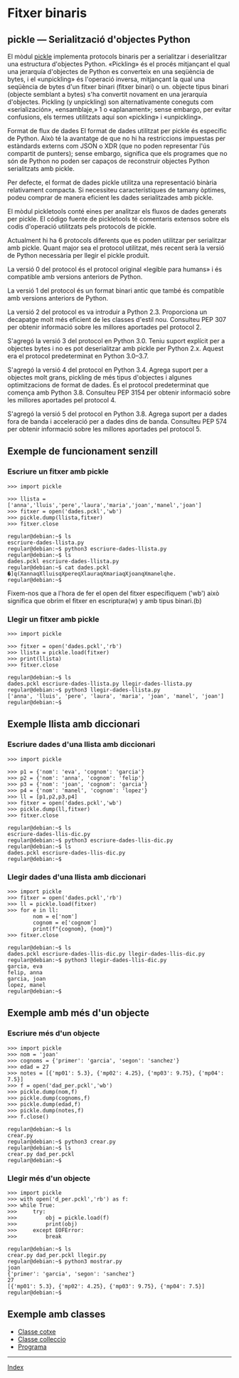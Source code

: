 # Fitxer binaris

## pickle — Serialització d'objectes Python

El mòdul [pickle](https://docs.python.org/es/3/library/pickle.html) implementa protocols binaris per a serialitzar i deserialitzar una estructura d'objectes Python. «Pickling» és el procés mitjançant el qual una jerarquía d'objectes de Python es converteix en una seqüència de bytes, i el «unpickling» és l'operació inversa, mitjançant la qual una seqüència de bytes d'un fitxer binari (fitxer binari) o un. objecte tipus binari (objecte semblant a bytes) s'ha convertit novament en una jerarquía d'objectes. Pickling (y unpickling) son alternativamente coneguts com «serialización», «ensamblaje,» 1 o «aplanament»; sense embargo, per evitar confusions, els termes utilitzats aquí son «pickling» i «unpickling».


Format de flux de dades
El format de dades utilitzat per pickle és específic de Python. Això té la avantatge de que no hi ha restriccions impuestas per estàndards externs com JSON o XDR (que no poden representar l'ús compartit de punters); sense embargo, significa que els programes que no són de Python no poden ser capaços de reconstruir objectes Python serialitzats amb pickle.

Per defecte, el format de dades pickle utilitza una representació binària relativament compacta. Si necessiteu característiques de tamany òptimes, podeu comprar de manera eficient les dades serialitzades amb pickle.

El mòdul pickletools conté eines per analitzar els fluxos de dades generats per pickle. El código fuente de pickletools té comentaris extensos sobre els codis d'operació utilitzats pels protocols de pickle.

Actualment hi ha 6 protocols diferents que es poden utilitzar per serialitzar amb pickle. Quant major sea el protocol utilitzat, més recent serà la versió de Python necessària per llegir el pickle produït.

La versió 0 del protocol és el protocol original «legible para humans» i és compatible amb versions anteriors de Python.

La versió 1 del protocol és un format binari antic que també és compatible amb versions anteriors de Python.

La versió 2 del protocol es va introduir a Python 2.3. Proporciona un decapatge molt més eficient de les classes d'estil nou. Consulteu PEP 307 per obtenir informació sobre les millores aportades pel protocol 2.

S'agregó la versió 3 del protocol en Python 3.0. Teniu suport explícit per a objectes bytes i no es pot deserialitzar amb pickle per Python 2.x. Aquest era el protocol predeterminat en Python 3.0–3.7.

S'agregó la versió 4 del protocol en Python 3.4. Agrega suport per a objectes molt grans, pickling de més tipus d'objectes i algunes optimitzacions de format de dades. És el protocol predeterminat que comença amb Python 3.8. Consulteu PEP 3154 per obtenir informació sobre les millores aportades pel protocol 4.

S'agregó la versió 5 del protocol en Python 3.8. Agrega suport per a dades fora de banda i acceleració per a dades dins de banda. Consulteu PEP 574 per obtenir informació sobre les millores aportades pel protocol 5.

## Exemple de funcionament senzill

### Escriure un fitxer amb pickle

    >>> import pickle

    >>> llista = ['anna','lluis','pere','laura','maria','joan','manel','joan']
    >>> fitxer = open('dades.pckl','wb')
    >>> pickle.dump(llista,fitxer)
    >>> fitxer.close

    regular@debian:~$ ls
    escriure-dades-llista.py
    regular@debian:~$ python3 escriure-dades-llista.py
    regular@debian:~$ ls
    dades.pckl escriure-dades-llista.py
    regular@debian:~$ cat dades.pckl
    �]q(XannaqXlluisqXpereqXlauraqXmariaqXjoanqXmanelqhe.
    regular@debian:~$

Fixem-nos que a l'hora de fer el open del fitxer específiquem ('wb') això significa que obrim el fitxer en escriptura(w) y amb tipus binari.(b)

### Llegir un fitxer amb pickle

    >>> import pickle
    
    >>> fitxer = open('dades.pckl','rb')
    >>> llista = pickle.load(fitxer)
    >>> print(llista)
    >>> fitxer.close

    regular@debian:~$ ls
    dades.pckl escriure-dades-llista.py llegir-dades-llista.py
    regular@debian:~$ python3 llegir-dades-llista.py
    ['anna', 'lluis', 'pere', 'laura', 'maria', 'joan', 'manel', 'joan']
    regular@debian:~$

## Exemple llista amb diccionari

### Escriure dades d'una llista amb diccionari

    >>> import pickle
    
    >>> p1 = {'nom': 'eva', 'cognom': 'garcia'}
    >>> p2 = {'nom': 'anna', 'cognom': 'felip'}
    >>> p3 = {'nom': 'joan', 'cognom': 'garcia'}
    >>> p4 = {'nom': 'manel', 'cognom': 'lopez'}
    >>> ll = [p1,p2,p3,p4]
    >>> fitxer = open('dades.pckl','wb')
    >>> pickle.dump(ll,fitxer)
    >>> fitxer.close

    regular@debian:~$ ls
    escriure-dades-llis-dic.py
    regular@debian:~$ python3 escriure-dades-llis-dic.py
    regular@debian:~$ ls
    dades.pckl escriure-dades-llis-dic.py
    regular@debian:~$

### Llegir dades d'una llista amb diccionari

    >>> import pickle
    >>> fitxer = open('dades.pckl','rb')
    >>> ll = pickle.load(fitxer)
    >>> for e in ll:
            nom = e['nom']
            cognom = e['cognom']
            print(f"{cognom}, {nom}")
    >>> fitxer.close

    regular@debian:~$ ls
    dades.pckl escriure-dades-llis-dic.py llegir-dades-llis-dic.py
    regular@debian:~$ python3 llegir-dades-llis-dic.py
    garcia, eva
    felip, anna
    garcia, joan
    lopez, manel
    regular@debian:~$


## Exemple amb més d'un objecte

### Escriure més d'un objecte

    >>> import pickle
    >>> nom = 'joan'
    >>> cognoms = {'primer': 'garcia', 'segon': 'sanchez'}
    >>> edad = 27
    >>> notes = [{'mp01': 5.3}, {'mp02': 4.25}, {'mp03': 9.75}, {'mp04': 7.5}]
    >>> f = open('dad_per.pckl','wb')
    >>> pickle.dump(nom,f)
    >>> pickle.dump(cognoms,f)
    >>> pickle.dump(edad,f)
    >>> pickle.dump(notes,f)
    >>> f.close()

    regular@debian:~$ ls
    crear.py
    regular@debian:~$ python3 crear.py
    regular@debian:~$ ls
    crear.py dad_per.pckl
    regular@debian:~$

### Llegir més d'un objecte

    >>> import pickle
    >>> with open('d_per.pckl','rb') as f:
    >>> while True:
    >>>     try:
    >>>         obj = pickle.load(f)
    >>>         print(obj)
    >>>     except EOFError:
    >>>         break

    regular@debian:~$ ls
    crear.py dad_per.pckl llegir.py
    regular@debian:~$ python3 mostrar.py
    joan
    {'primer': 'garcia', 'segon': 'sanchez'}
    27
    [{'mp01': 5.3}, {'mp02': 4.25}, {'mp03': 9.75}, {'mp04': 7.5}]
    regular@debian:~$

## Exemple amb classes

* [Classe cotxe](./pys/class/cotxe.py)
* [Classe colleccio](./pys/class/colleccio.py)
* [Programa](./pys/class/escriure_class.py)


***
[Index](../../../README.md)

    